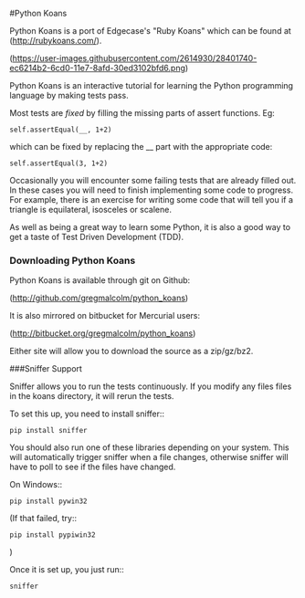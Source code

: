 #Python Koans

Python Koans is a port of Edgecase's "Ruby Koans" which can be found
at (http://rubykoans.com/).

(https://user-images.githubusercontent.com/2614930/28401740-ec6214b2-6cd0-11e7-8afd-30ed3102bfd6.png)

Python Koans is an interactive tutorial for learning the Python programming
language by making tests pass.

Most tests are *fixed* by filling the missing parts of assert functions. Eg:

    self.assertEqual(__, 1+2)

which can be fixed by replacing the __ part with the appropriate code:

    self.assertEqual(3, 1+2)

Occasionally you will encounter some failing tests that are already filled out.
In these cases you will need to finish implementing some code to progress. For
example, there is an exercise for writing some code that will tell you if a
triangle is equilateral, isosceles or scalene.

As well as being a great way to learn some Python, it is also a good way to get
a taste of Test Driven Development (TDD).


### Downloading Python Koans

Python Koans is available through git on Github:

(http://github.com/gregmalcolm/python_koans)

It is also mirrored on bitbucket for Mercurial users:

(http://bitbucket.org/gregmalcolm/python_koans)

Either site will allow you to download the source as a zip/gz/bz2.

###Sniffer Support

Sniffer allows you to run the tests continuously. If you modify any files files
in the koans directory, it will rerun the tests.

To set this up, you need to install sniffer::

    pip install sniffer

You should also run one of these libraries depending on your system. This will
automatically trigger sniffer when a file changes, otherwise sniffer will have
to poll to see if the files have changed.

On Windows::

    pip install pywin32

(If that failed, try::
    
    pip install pypiwin32
)

Once it is set up, you just run::

```bash
sniffer
```

